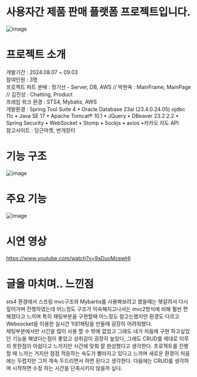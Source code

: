 # 사용자간 제품 판매 플랫폼 프로젝트입니다.
![image](https://github.com/user-attachments/assets/81a1cd45-e816-4d27-8c3a-ce3c3a119186)

# 프로젝트 소개

개발기간 : 2024.08.07 ~ 09.03  
참여인원 : 3명  
프로젝트 파트 분배 : 정기선 - Server, DB, AWS // 박현옥 : MainFrame, MainPage // 김진성 : Chatting, Product   
프레임 워크 환경 : STS4, Mybatis, AWS   
개발환경 : Spring Tool Suite 4 • Oracle Database 23ai (23.4.0.24.05) ojdbc 11c • Java SE 17 • Apache Tomcat® 10.1 • JQuery • DBeaver 23.2.2.2 • Spring Security • WebSocket • Stomp • Sockjs • axios •카카오 지도 API  
참고사이트 : 당근마켓, 번개장터    
    
# 기능 구조
![image](https://github.com/user-attachments/assets/767a0a53-f358-4fb6-8042-4c3510346a7b)

# 주요 기능  
![image](https://github.com/user-attachments/assets/5275b289-7d62-452f-b02d-22d4b82d8640)

# 시연 영상   
https://www.youtube.com/watch?v=9sDuoMcewHI  

# 글을 마치며.. 느낀점
sts4 환경에서 스프링 mvc구조와 Mybartis를 사용해보려고 했을때는 헷갈려서 다시 짚어가며 진행하였는데
어느정도 구조가 익숙해지고나서는 mvc2방식에 비해 훨씬 편해졌다고 느끼며 특히 채팅부분을 구현할때 어느정도 
참고는했지만 환경도 다르고 Websocket을 이용한 실시간 1대1채팅을 만들때 굉장히 어려워했다.  
채팅부분에서만 시간을 많이 사용 할 수 밖에 없었고 그래도 내가 처음에 구현  하고싶었던 기능을
해냈다는점이 좋았고 성취감이 굉장히 높았다, 그래도 CRUD를 제대로 이루지 못한점이 아쉽다고 느끼지만
시간에 맞춰 잘 완성했다고 생각한다. 프로젝트를 진행 할 때 느끼는 거지만 점점 적응하는 속도가 빨라지고 있다고 느끼며
새로운 환경이 처음에는 두렵지만 그저 계속 두드리면서 하면 된다고 생각한다. 다음에는 CRUD를 생각하며 시작하면 수정 하는 시간을 단축시키지 않을까 싶다.  
